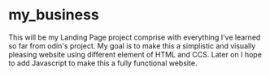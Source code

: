 # my_business

This will be my Landing Page project comprise with everything I've learned so far from odin's project. My goal is to make this a simplistic and visually pleasing website using different element of HTML and CCS. Later on I hope to add Javascript to make this a fully functional website.